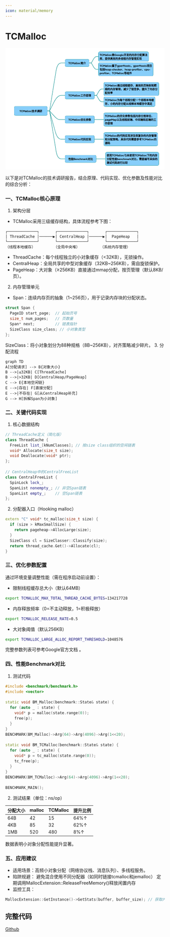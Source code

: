 ```yaml
---
icon: material/memory
---
```


# TCMalloc

![](../../img/TCMalloc.png)

以下是对TCMalloc的技术调研报告，结合原理、代码实现、优化参数及性能对比的综合分析：

### 一、TCMalloc核心原理
1. 架构分层
* TCMalloc采用三级缓存结构，具体流程参考下图：

~~~plaintext
┌─────────────┐       ┌─────────────┐       ┌─────────────┐ 
│ ThreadCache │──────▶│ CentralHeap │──────▶│  PageHeap   │ 
└─────────────┘       └─────────────┘       └─────────────┘ 
（线程本地缓存）        （全局中央堆）         （系统内存管理）
~~~

* ThreadCache：每个线程独立的小对象缓存（<32KB），无锁操作。
* CentralHeap：全局共享的中型对象缓存（32KB~256KB），需自旋锁保护。
* PageHeap：大对象（≥256KB）直接通过mmap分配，按页管理（默认8KB/页）。
2. 内存管理单元
* Span：连续内存页的抽象（1~256页），用于记录内存块的分配状态。
~~~cpp
struct Span {
  PageID start_page;  // 起始页号 
  size_t num_pages;   // 页数量 
  Span* next;         // 链表指针 
  SizeClass size_class; // 小对象类型 
};
~~~
SizeClass：将小对象划分为88种规格（8B~256KB），对齐策略减少碎片。
3. 分配流程
~~~mermaid
graph TD 
A[分配请求] --> B{对象大小}
B -->|≤32KB| C[ThreadCache]
B -->|>32KB| D[CentralHeap/PageHeap]
C --> E{本地空闲链}
E -->|存在| F[直接分配]
E -->|不存在| G[从CentralHeap补充]
G --> H[拆解Span为小对象]
~~~
### 二、关键代码实现
1. 核心数据结构
~~~cpp
// ThreadCache定义（简化版）
class ThreadCache {
  FreeList list_[kNumClasses]; // 按size class组织的空闲链表 
  void* Allocate(size_t size);
  void Deallocate(void* ptr);
};
 
// CentralHeap中的CentralFreeList 
class CentralFreeList {
  SpinLock lock_;
  SpanList nonempty_; // 非空Span链表 
  SpanList empty_;    // 空Span链表 
};
~~~
2. 分配器入口（Hooking malloc）
~~~cpp
extern "C" void* tc_malloc(size_t size) {
  if (size > kMaxSmallSize) {
    return pageheap->AllocLarge(size);
  }
  SizeClass cl = SizeClasser::Classify(size);
  return thread_cache.Get()->Allocate(cl);
}
~~~
### 三、优化参数配置
通过环境变量调整性能（需在程序启动前设置）：

* 限制线程缓存总大小（默认64MB）
~~~bash
export TCMALLOC_MAX_TOTAL_THREAD_CACHE_BYTES=134217728 
~~~
* 内存释放频率（0=不主动释放，1=积极释放）
~~~bash
export TCMALLOC_RELEASE_RATE=0.5 
~~~
* 大对象阈值（默认256KB）
~~~bash
export TCMALLOC_LARGE_ALLOC_REPORT_THRESHOLD=1048576 
~~~
完整参数列表可参考Google官方文档 。

### 四、性能Benchmark对比
1. 测试代码
~~~cpp
#include <benchmark/benchmark.h>
#include <vector>
 
static void BM_Malloc(benchmark::State& state) {
  for (auto _ : state) {
    void* p = malloc(state.range(0)); 
    free(p);
  }
}
BENCHMARK(BM_Malloc)->Arg(64)->Arg(4096)->Arg(1<<20);
 
static void BM_TCMalloc(benchmark::State& state) {
  for (auto _ : state) {
    void* p = tc_malloc(state.range(0)); 
    tc_free(p);
  }
}
BENCHMARK(BM_TCMalloc)->Arg(64)->Arg(4096)->Arg(1<<20);
 
BENCHMARK_MAIN();
~~~
2. 测试结果（单位：ns/op）

|分配大小|	malloc|	TCMalloc|	提升比例|
|-|-|-|-|
|64B|	42	|15	|64%↑|
|4KB|	85	|32	|62%↑|
|1MB|	520|	480	|8%↑|

数据表明小对象分配性能提升显著。			
### 五、应用建议
* 适用场景：高频小对象分配（网络协议栈、消息队列）、多线程服务。
* 陷阱规避：
避免混合使用不同分配器（如同时链接tcmalloc和jemalloc）
定期调用MallocExtension::ReleaseFreeMemory()释放闲置内存
* 监控工具：
~~~cpp
MallocExtension::GetInstance()->GetStats(buffer, buffer_size); // 获取内存状态 
~~~

## 完整代码
[Github](https://github.com/zhengtianzuo/zhengtianzuo.github.io/tree/master/code/021-TCMalloc)
